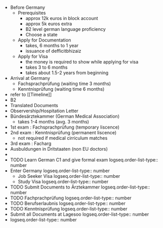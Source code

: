 - Before Germany
	- Prerequisites
		- approx 12k euros in block account
		- approx 5k euros extra
		- B2 level german language proficiency
		- Choose a state
	- Apply for Documentation
		- takes, 6 months to 1 year
		- issuance of defficitbhizaiz
	- Apply for Visa
		- the money is required to show while applying for visa
		- takes 3 to 6 months
		- takes about 1.5-2 years from beginning
- Arrival at Germany
	- Fachsprachprüfung (waiting time 3 months)
	- Kenntnisprüfung (waiting time 6 months)
- refer to [[Timeline]]
- B2
- Translated Documents
- Observership/Hospitation Letter
- Bündesärztekammer (German Medical Association)
	- takes 1-4 months (avg. 3 months)
- 1st exam : Fachsprachprüfung (temporary liscence)
- 2nd exam : Kenntnisprüfung (permanent liscence)
	- not required if medical cirriculum matches
- 3rd exam : Facharg
- Ausbuldungen in Dritstaaten (non EU doctors)
-
- TODO Learn German C1 and give formal exam
  logseq.order-list-type:: number
- Enter Germany
  logseq.order-list-type:: number
	- Job Seeker Visa
	  logseq.order-list-type:: number
	- Study Visa
	  logseq.order-list-type:: number
- TODO Submit Documents to Ärztekammer
  logseq.order-list-type:: number
- TODO Fachprachprüfung
  logseq.order-list-type:: number
- TODO Berufserlaubnis
  logseq.order-list-type:: number
- TODO Kenntnisprüfung
  logseq.order-list-type:: number
- Submit all Documents at Lagesoo
  logseq.order-list-type:: number
- logseq.order-list-type:: number
